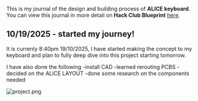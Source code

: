<!--
  ===================    !!READ THIS NOTICE!!   ====================
  DO NOT edit this file manually. Your changes WILL BE OVERWRITTEN!
  This journal is auto generated and updated by Hack Club Blueprint.
  To edit this file, please edit your journal entries on Blueprint.
  ==================================================================
-->

This is my journal of the design and building process of **ALICE keyboard**.  
You can view this journal in more detail on **Hack Club Blueprint** [here](https://blueprint.hackclub.com/projects/743).


## 10/19/2025 - started my journey!  

It is currenly 8:40pm 19/10/2025, I have started making the concept to my keyboard and plan to fully deep dive into this project starting tomorrow. 

I have also done the following
-install CAD
-learned rerouting PCBS
-decided on the ALICE LAYOUT
-done some research on the components needed

![project.png](https://blueprint.hackclub.com/user-attachments/blobs/proxy/eyJfcmFpbHMiOnsiZGF0YSI6MzM1MiwicHVyIjoiYmxvYl9pZCJ9fQ==--01aff3688ad0df41abc0df37ba8272a20f1b49f0/project.png)
  

